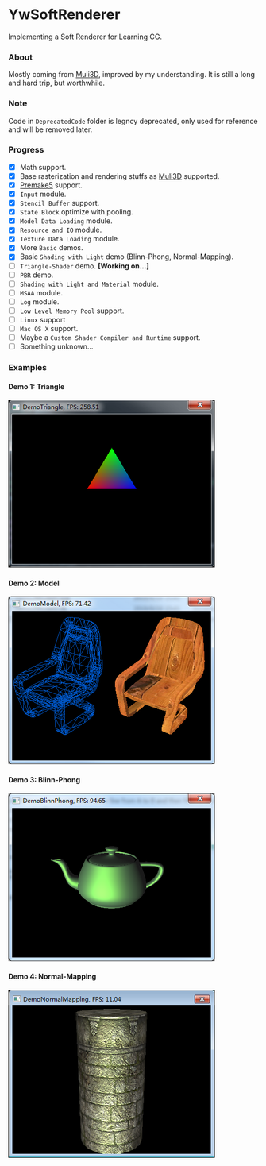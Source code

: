 # YwSoftRenderer
Implementing a Soft Renderer for Learning CG.

### About
Mostly coming from [Muli3D](http://muli3d.sourceforge.net/), improved by my understanding. It is still a long and hard trip, but worthwhile.

### Note
Code in `DeprecatedCode` folder is legncy deprecated, only used for reference and will be removed later.

### Progress
- [x] Math support.
- [x] Base rasterization and rendering stuffs as [Muli3D](http://muli3d.sourceforge.net/) supported.
- [x] [Premake5](https://premake.github.io/) support.
- [x] `Input` module.
- [x] `Stencil Buffer` support.
- [x] `State Block` optimize with pooling.
- [x] `Model Data Loading` module.
- [x] `Resource and IO` module.
- [x] `Texture Data Loading` module.
- [x] More `Basic` demos.
- [x] Basic `Shading with Light` demo (Blinn-Phong, Normal-Mapping).
- [ ] `Triangle-Shader` demo. **[Working on...]**
- [ ] `PBR` demo.
- [ ] `Shading with Light and Material` module.
- [ ] `MSAA` module.
- [ ] `Log` module.
- [ ] `Low Level Memory Pool` support.
- [ ] `Linux` support
- [ ] `Mac OS X` support.
- [ ] Maybe a `Custom Shader Compiler and Runtime` support.
- [ ] Something unknown...

### Examples

#### Demo 1: Triangle
![Demo 1 Triangle](Demo1Triangle/Demo1Triangle.png)

#### Demo 2: Model
![Demo 2 Model](Demo2Model/Demo2Model.png)

#### Demo 3: Blinn-Phong
![Demo 2 Model](Demo3BlinnPhong/Demo3BlinnPhong.png)

#### Demo 4: Normal-Mapping
![Demo 2 Model](Demo4NormalMapping/Demo4NormalMapping.png)
